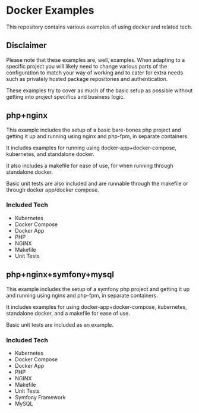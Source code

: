 # Docker Examples

This repository contains various examples of using docker and related tech.

## Disclaimer

Please note that these examples are, well, examples. When adapting to a specific project you will
likely need to change various parts of the configuration to match your way of working and to cater for
extra needs such as privately hosted package repositories and authentication.

These examples try to cover as much of the basic setup as possible without getting into project specifics
and business logic.

## php+nginx

This example includes the setup of a basic bare-bones php project and getting it up and running
using nginx and php-fpm, in separate containers.

It includes examples for running using docker-app+docker-compose, kubernetes, and standalone docker.

It also includes a makefile for ease of use, for when running through standalone docker.

Basic unit tests are also included and are runnable through the makefile or through docker app/docker compose.

### Included Tech
- Kubernetes
- Docker Compose
- Docker App
- PHP
- NGINX
- Makefile
- Unit Tests

## php+nginx+symfony+mysql

This example includes the setup of a symfony php project and getting it up and running using nginx
and php-fpm, in separate containers.

It includes examples for using docker-app+docker-compose, kubernetes, standalone docker, and a makefile for ease of use.

Basic unit tests are included as an example.

### Included Tech
- Kubernetes
- Docker Compose
- Docker App
- PHP
- NGINX
- Makefile
- Unit Tests
- Symfony Framework
- MySQL